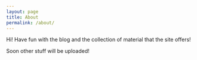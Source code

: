 ```yaml
---
layout: page
title: About
permalink: /about/
---
```


Hi! Have fun with the blog and the collection of material that the site offers!

Soon other stuff will be uploaded!